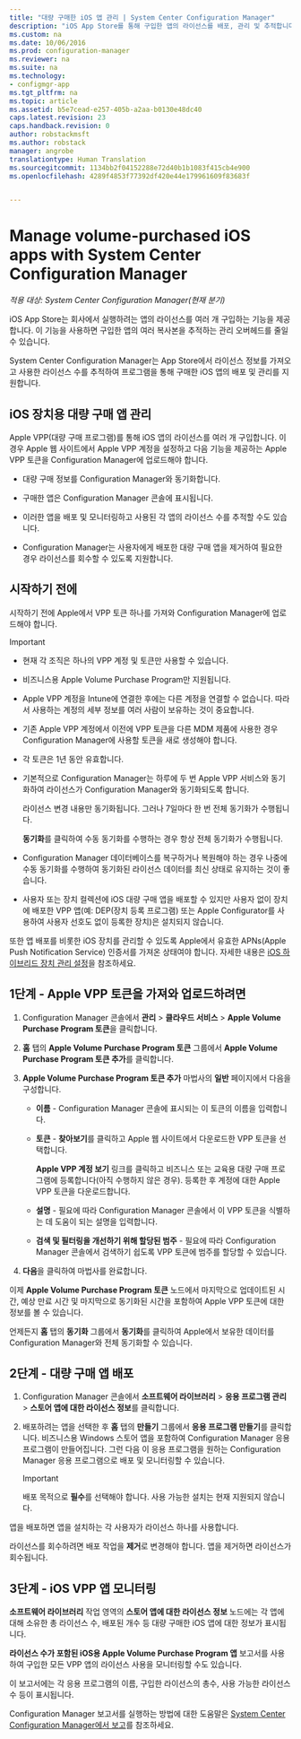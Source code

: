 ```yaml
---
title: "대량 구매한 iOS 앱 관리 | System Center Configuration Manager"
description: "iOS App Store를 통해 구입한 앱의 라이선스를 배포, 관리 및 추적합니다."
ms.custom: na
ms.date: 10/06/2016
ms.prod: configuration-manager
ms.reviewer: na
ms.suite: na
ms.technology:
- configmgr-app
ms.tgt_pltfrm: na
ms.topic: article
ms.assetid: b5e7cead-e257-405b-a2aa-b0130e48dc40
caps.latest.revision: 23
caps.handback.revision: 0
author: robstackmsft
ms.author: robstack
manager: angrobe
translationtype: Human Translation
ms.sourcegitcommit: 1134bb2f04152288e72d40b1b1083f415cb4e900
ms.openlocfilehash: 4289f4853f77392df420e44e179961609f83683f


---
```

# <a name="manage-volume-purchased-ios-apps-with-system-center-configuration-manager"></a>Manage volume-purchased iOS apps with System Center Configuration Manager

*적용 대상: System Center Configuration Manager(현재 분기)*



 iOS App Store는 회사에서 실행하려는 앱의 라이선스를 여러 개 구입하는 기능을 제공합니다. 이 기능을 사용하면 구입한 앱의 여러 복사본을 추적하는 관리 오버헤드를 줄일 수 있습니다.  

 System Center Configuration Manager는 App Store에서 라이선스 정보를 가져오고 사용한 라이선스 수를 추적하여 프로그램을 통해 구매한 iOS 앱의 배포 및 관리를 지원합니다.  

## <a name="manage-volume-purchased-apps-for-ios-devices"></a>iOS 장치용 대량 구매 앱 관리  
 Apple VPP(대량 구매 프로그램)를 통해 iOS 앱의 라이선스를 여러 개 구입합니다. 이 경우 Apple 웹 사이트에서 Apple VPP 계정을 설정하고 다음 기능을 제공하는 Apple VPP 토큰을 Configuration Manager에 업로드해야 합니다.  

-   대량 구매 정보를 Configuration Manager와 동기화합니다.  

-   구매한 앱은 Configuration Manager 콘솔에 표시됩니다.  

-   이러한 앱을 배포 및 모니터링하고 사용된 각 앱의 라이선스 수를 추적할 수도 있습니다.  

-   Configuration Manager는 사용자에게 배포한 대량 구매 앱을 제거하여 필요한 경우 라이선스를 회수할 수 있도록 지원합니다.  

## <a name="before-you-start"></a>시작하기 전에  
 시작하기 전에 Apple에서 VPP 토큰 하나를 가져와 Configuration Manager에 업로드해야 합니다.  

> [!IMPORTANT]  
>  -   현재 각 조직은 하나의 VPP 계정 및 토큰만 사용할 수 있습니다.  
> -   비즈니스용 Apple Volume Purchase Program만 지원됩니다.  
> -   Apple VPP 계정을 Intune에 연결한 후에는 다른 계정을 연결할 수 없습니다. 따라서 사용하는 계정의 세부 정보를 여러 사람이 보유하는 것이 중요합니다.  
> -   기존 Apple VPP 계정에서 이전에 VPP 토큰을 다른 MDM 제품에 사용한 경우 Configuration Manager에 사용할 토큰을 새로 생성해야 합니다.  
> -   각 토큰은 1년 동안 유효합니다.  
> -   기본적으로 Configuration Manager는 하루에 두 번 Apple VPP 서비스와 동기화하여 라이선스가 Configuration Manager와 동기화되도록 합니다.  
>   
>      라이선스 변경 내용만 동기화됩니다. 그러나 7일마다 한 번 전체 동기화가 수행됩니다.  
>   
>      **동기화**를 클릭하여 수동 동기화를 수행하는 경우 항상 전체 동기화가 수행됩니다.  
> -   Configuration Manager 데이터베이스를 복구하거나 복원해야 하는 경우 나중에 수동 동기화를 수행하여 동기화된 라이선스 데이터를 최신 상태로 유지하는 것이 좋습니다.  
> -   사용자 또는 장치 컬렉션에 iOS 대량 구매 앱을 배포할 수 있지만 사용자 없이 장치에 배포한 VPP 앱(예: DEP(장치 등록 프로그램) 또는 Apple Configurator를 사용하여 사용자 선호도 없이 등록한 장치)은 설치되지 않습니다.  

 또한 앱 배포를 비롯한 iOS 장치를 관리할 수 있도록 Apple에서 유효한 APNs(Apple Push Notification Service) 인증서를 가져온 상태여야 합니다. 자세한 내용은 [iOS 하이브리드 장치 관리 설정](../../mdm/deploy-use/set-up-ios-hybrid-device-management.md)을 참조하세요.  

## <a name="step-1---to-get-and-upload-an-apple-vpp-token"></a>1단계 - Apple VPP 토큰을 가져와 업로드하려면  
  
1.  Configuration Manager 콘솔에서 **관리** > **클라우드 서비스** > **Apple Volume Purchase Program 토큰**을 클릭합니다.   
  
3.  **홈** 탭의 **Apple Volume Purchase Program 토큰** 그룹에서 **Apple Volume Purchase Program 토큰 추가**를 클릭합니다.  

4.  **Apple Volume Purchase Program 토큰 추가** 마법사의 **일반** 페이지에서 다음을 구성합니다.   

    -   **이름** - Configuration Manager 콘솔에 표시되는 이 토큰의 이름을 입력합니다.  

    -   **토큰** - **찾아보기**를 클릭하고 Apple 웹 사이트에서 다운로드한 VPP 토큰을 선택합니다.  

         **Apple VPP 계정 보기** 링크를 클릭하고 비즈니스 또는 교육용 대량 구매 프로그램에 등록합니다(아직 수행하지 않은 경우). 등록한 후 계정에 대한 Apple VPP 토큰을 다운로드합니다.  

    -   **설명** - 필요에 따라 Configuration Manager 콘솔에서 이 VPP 토큰을 식별하는 데 도움이 되는 설명을 입력합니다.  

    -   **검색 및 필터링을 개선하기 위해 할당된 범주** - 필요에 따라 Configuration Manager 콘솔에서 검색하기 쉽도록 VPP 토큰에 범주를 할당할 수 있습니다.  

5.  **다음**을 클릭하여 마법사를 완료합니다.  
  
이제 **Apple Volume Purchase Program 토큰** 노드에서 마지막으로 업데이트된 시간, 예상 만료 시간 및 마지막으로 동기화된 시간을 포함하여 Apple VPP 토큰에 대한 정보를 볼 수 있습니다. 
  
언제든지 **홈** 탭의 **동기화** 그룹에서 **동기화**를 클릭하여 Apple에서 보유한 데이터를 Configuration Manager와 전체 동기화할 수 있습니다.  
  
## <a name="step-2---deploy-a-volume-purchased-app"></a>2단계 - 대량 구매 앱 배포  

1.  Configuration Manager 콘솔에서 **소프트웨어 라이브러리** > **응용 프로그램 관리** > **스토어 앱에 대한 라이선스 정보**를 클릭합니다.  

3.  배포하려는 앱을 선택한 후 **홈** 탭의 **만들기** 그룹에서 **응용 프로그램 만들기**를 클릭합니다.
비즈니스용 Windows 스토어 앱을 포함하여 Configuration Manager 응용 프로그램이 만들어집니다. 그런 다음 이 응용 프로그램을 원하는 Configuration Manager 응용 프로그램으로 배포 및 모니터링할 수 있습니다.

    > [!IMPORTANT]  
    > 배포 목적으로 **필수**를 선택해야 합니다. 사용 가능한 설치는 현재 지원되지 않습니다.

 앱을 배포하면 앱을 설치하는 각 사용자가 라이선스 하나를 사용합니다.  

 라이선스를 회수하려면 배포 작업을 **제거**로 변경해야 합니다. 앱을 제거하면 라이선스가 회수됩니다.  

## <a name="step-3---monitor-ios-vpp-apps"></a>3단계 - iOS VPP 앱 모니터링  
 **소프트웨어 라이브러리** 작업 영역의 **스토어 앱에 대한 라이선스 정보** 노드에는 각 앱에 대해 소유한 총 라이선스 수, 배포된 개수 등 대량 구매한 iOS 앱에 대한 정보가 표시됩니다.

 **라이선스 수가 포함된 iOS용 Apple Volume Purchase Program 앱** 보고서를 사용하여 구입한 모든 VPP 앱의 라이선스 사용을 모니터링할 수도 있습니다.  

 이 보고서에는 각 응용 프로그램의 이름, 구입한 라이선스의 총수, 사용 가능한 라이선스 수 등이 표시됩니다.  

 Configuration Manager 보고서를 실행하는 방법에 대한 도움말은 [System Center Configuration Manager에서 보고](../../core/servers/manage/reporting.md)를 참조하세요.  



<!--HONumber=Nov16_HO1-->


